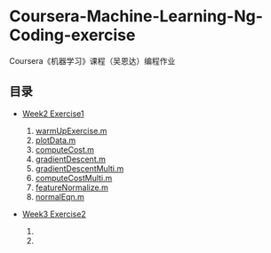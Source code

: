 # Coursera-Machine-Learning-Ng-Coding-exercise
Coursera《机器学习》课程（吴恩达）编程作业

## 目录

- [Week2 Exercise1](./ex1)
    1. [warmUpExercise.m](/ex1/warmUpExercise.m) 
    2. [plotData.m](/ex1/plotData.m)
    3. [computeCost.m](/ex1/computeCost.m)
    4. [gradientDescent.m](/ex1/gradientDescent.m) 
    5. [gradientDescentMulti.m](/ex1/gradientDescentMulti.m)
    6. [computeCostMulti.m](/ex1/computeCostMulti.m)
    7. [featureNormalize.m](/ex1/featureNormalize.m)
    8. [normalEqn.m](/ex1/normalEqn.m)

- [Week3 Exercise2](./ex2)
    1. []()
    2. 